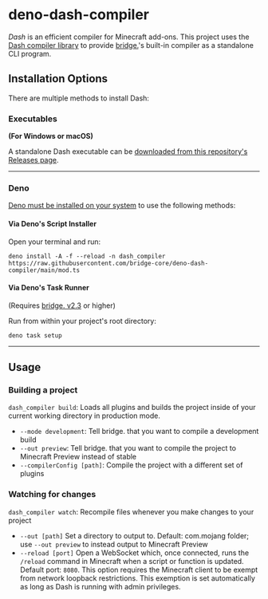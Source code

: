# deno-dash-compiler

_Dash_ is an efficient compiler for Minecraft add-ons. This project uses the
[Dash compiler library](https://github.com/bridge-core/dash-compiler) to provide
[bridge.](https://github.com/bridge-core/editor/)'s built-in compiler as a standalone CLI program.

## Installation Options

There are multiple methods to install Dash:

### Executables

**(For Windows or macOS)**

A standalone Dash executable can be [downloaded from this repository's
Releases page](https://github.com/bridge-core/deno-dash-compiler/releases).

---

### Deno

[Deno must be installed on your system](https://deno.land/#installation) to use the following methods:

#### Via Deno's Script Installer

Open your terminal and run:

```shell
deno install -A -f --reload -n dash_compiler https://raw.githubusercontent.com/bridge-core/deno-dash-compiler/main/mod.ts
```

#### Via Deno's Task Runner

(Requires [bridge. v2.3](https://github.com/bridge-core/editor/releases) or higher)

Run from within your project's root directory:

```shell
deno task setup
```

---

## Usage

### Building a project

`dash_compiler build`: Loads all plugins and builds the project inside of your
current working directory in production mode.

- `--mode development`: Tell bridge. that you want to compile a development
  build
- `--out preview`: Tell bridge. that you want to compile the project to Minecraft Preview instead of stable
- `--compilerConfig [path]`: Compile the project with a different set of plugins

### Watching for changes

`dash_compiler watch`: Recompile files whenever you make changes to your project

- `--out [path]` Set a directory to output to. Default: com.mojang folder; use
  `--out preview` to instead output to Minecraft Preview
- `--reload [port]` Open a WebSocket which, once connected, runs the `/reload`
  command in Minecraft when a script or function is updated. Default port:
  `8080`. This option requires the Minecraft client to be exempt from network
  loopback restrictions. This exemption is set automatically as long as Dash is
  running with admin privileges.

